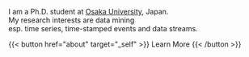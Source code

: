 I am a Ph.D. student at [Osaka University](https://www.osaka-u.ac.jp/en), Japan.  
My research interests are data mining \
esp. time series, time-stamped events and data streams.
<!-- My research interests are time-series data mining, pattern mining and data stream mining. -->

{{< button href="about" target="_self" >}}
Learn More
{{< /button >}}


<!-- \
{{< button href="ja/about" target="_self" >}}
Japanese page
{{< /button >}} -->

<!-- ## Selected Recent Publications -->